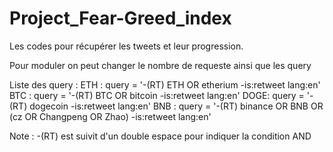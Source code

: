 # Project_Fear-Greed_index
Les codes pour récupérer les tweets et leur progression.

Pour moduler on peut changer le nombre de requeste ainsi que les query

Liste des query : 
ETH : query = '-(RT)  ETH OR etherium -is:retweet lang:en'
BTC : query = '-(RT)  BTC OR bitcoin -is:retweet lang:en'
DOGE: query = '-(RT)  dogecoin -is:retweet lang:en'
BNB : query = '-(RT)  binance OR BNB OR (cz OR Changpeng OR Zhao) -is:retweet lang:en'

Note : -(RT) est suivit d'un double espace pour indiquer la condition AND
